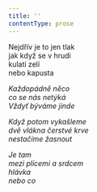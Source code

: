 ```yaml
---
title: ''
contentType: prose
---
```


  

Nejdřív je to jen tlak  
jak když se v hrudi  
kulatí zelí  
nebo kapusta

_Každopádně něco  
co se nás netýká  
Vždyť býváme jinde_

_Když potom vykašleme  
dvě vlákna čerstvé krve  
nestačíme žasnout_

_Je tam  
mezi plícemi a srdcem  
hlávka  
nebo co_
